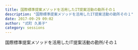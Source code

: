 ```yaml
---
title: 国際標準提案メソッドを活用したIT提案活動の勘所その１
description: "国際標準提案メソッドを活用したIT提案活動の勘所その１"
date: 2017-09-29 09:02
author: "式町 久美子"
category: sessions
---
```

国際標準提案メソッドを活用したIT提案活動の勘所/その１
